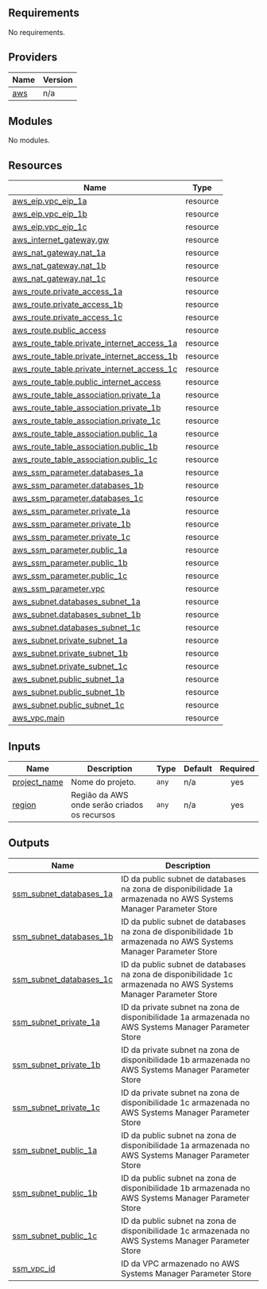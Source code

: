 ## Requirements

No requirements.

## Providers

| Name | Version |
|------|---------|
| <a name="provider_aws"></a> [aws](#provider\_aws) | n/a |

## Modules

No modules.

## Resources

| Name | Type |
|------|------|
| [aws_eip.vpc_eip_1a](https://registry.terraform.io/providers/hashicorp/aws/latest/docs/resources/eip) | resource |
| [aws_eip.vpc_eip_1b](https://registry.terraform.io/providers/hashicorp/aws/latest/docs/resources/eip) | resource |
| [aws_eip.vpc_eip_1c](https://registry.terraform.io/providers/hashicorp/aws/latest/docs/resources/eip) | resource |
| [aws_internet_gateway.gw](https://registry.terraform.io/providers/hashicorp/aws/latest/docs/resources/internet_gateway) | resource |
| [aws_nat_gateway.nat_1a](https://registry.terraform.io/providers/hashicorp/aws/latest/docs/resources/nat_gateway) | resource |
| [aws_nat_gateway.nat_1b](https://registry.terraform.io/providers/hashicorp/aws/latest/docs/resources/nat_gateway) | resource |
| [aws_nat_gateway.nat_1c](https://registry.terraform.io/providers/hashicorp/aws/latest/docs/resources/nat_gateway) | resource |
| [aws_route.private_access_1a](https://registry.terraform.io/providers/hashicorp/aws/latest/docs/resources/route) | resource |
| [aws_route.private_access_1b](https://registry.terraform.io/providers/hashicorp/aws/latest/docs/resources/route) | resource |
| [aws_route.private_access_1c](https://registry.terraform.io/providers/hashicorp/aws/latest/docs/resources/route) | resource |
| [aws_route.public_access](https://registry.terraform.io/providers/hashicorp/aws/latest/docs/resources/route) | resource |
| [aws_route_table.private_internet_access_1a](https://registry.terraform.io/providers/hashicorp/aws/latest/docs/resources/route_table) | resource |
| [aws_route_table.private_internet_access_1b](https://registry.terraform.io/providers/hashicorp/aws/latest/docs/resources/route_table) | resource |
| [aws_route_table.private_internet_access_1c](https://registry.terraform.io/providers/hashicorp/aws/latest/docs/resources/route_table) | resource |
| [aws_route_table.public_internet_access](https://registry.terraform.io/providers/hashicorp/aws/latest/docs/resources/route_table) | resource |
| [aws_route_table_association.private_1a](https://registry.terraform.io/providers/hashicorp/aws/latest/docs/resources/route_table_association) | resource |
| [aws_route_table_association.private_1b](https://registry.terraform.io/providers/hashicorp/aws/latest/docs/resources/route_table_association) | resource |
| [aws_route_table_association.private_1c](https://registry.terraform.io/providers/hashicorp/aws/latest/docs/resources/route_table_association) | resource |
| [aws_route_table_association.public_1a](https://registry.terraform.io/providers/hashicorp/aws/latest/docs/resources/route_table_association) | resource |
| [aws_route_table_association.public_1b](https://registry.terraform.io/providers/hashicorp/aws/latest/docs/resources/route_table_association) | resource |
| [aws_route_table_association.public_1c](https://registry.terraform.io/providers/hashicorp/aws/latest/docs/resources/route_table_association) | resource |
| [aws_ssm_parameter.databases_1a](https://registry.terraform.io/providers/hashicorp/aws/latest/docs/resources/ssm_parameter) | resource |
| [aws_ssm_parameter.databases_1b](https://registry.terraform.io/providers/hashicorp/aws/latest/docs/resources/ssm_parameter) | resource |
| [aws_ssm_parameter.databases_1c](https://registry.terraform.io/providers/hashicorp/aws/latest/docs/resources/ssm_parameter) | resource |
| [aws_ssm_parameter.private_1a](https://registry.terraform.io/providers/hashicorp/aws/latest/docs/resources/ssm_parameter) | resource |
| [aws_ssm_parameter.private_1b](https://registry.terraform.io/providers/hashicorp/aws/latest/docs/resources/ssm_parameter) | resource |
| [aws_ssm_parameter.private_1c](https://registry.terraform.io/providers/hashicorp/aws/latest/docs/resources/ssm_parameter) | resource |
| [aws_ssm_parameter.public_1a](https://registry.terraform.io/providers/hashicorp/aws/latest/docs/resources/ssm_parameter) | resource |
| [aws_ssm_parameter.public_1b](https://registry.terraform.io/providers/hashicorp/aws/latest/docs/resources/ssm_parameter) | resource |
| [aws_ssm_parameter.public_1c](https://registry.terraform.io/providers/hashicorp/aws/latest/docs/resources/ssm_parameter) | resource |
| [aws_ssm_parameter.vpc](https://registry.terraform.io/providers/hashicorp/aws/latest/docs/resources/ssm_parameter) | resource |
| [aws_subnet.databases_subnet_1a](https://registry.terraform.io/providers/hashicorp/aws/latest/docs/resources/subnet) | resource |
| [aws_subnet.databases_subnet_1b](https://registry.terraform.io/providers/hashicorp/aws/latest/docs/resources/subnet) | resource |
| [aws_subnet.databases_subnet_1c](https://registry.terraform.io/providers/hashicorp/aws/latest/docs/resources/subnet) | resource |
| [aws_subnet.private_subnet_1a](https://registry.terraform.io/providers/hashicorp/aws/latest/docs/resources/subnet) | resource |
| [aws_subnet.private_subnet_1b](https://registry.terraform.io/providers/hashicorp/aws/latest/docs/resources/subnet) | resource |
| [aws_subnet.private_subnet_1c](https://registry.terraform.io/providers/hashicorp/aws/latest/docs/resources/subnet) | resource |
| [aws_subnet.public_subnet_1a](https://registry.terraform.io/providers/hashicorp/aws/latest/docs/resources/subnet) | resource |
| [aws_subnet.public_subnet_1b](https://registry.terraform.io/providers/hashicorp/aws/latest/docs/resources/subnet) | resource |
| [aws_subnet.public_subnet_1c](https://registry.terraform.io/providers/hashicorp/aws/latest/docs/resources/subnet) | resource |
| [aws_vpc.main](https://registry.terraform.io/providers/hashicorp/aws/latest/docs/resources/vpc) | resource |

## Inputs

| Name | Description | Type | Default | Required |
|------|-------------|------|---------|:--------:|
| <a name="input_project_name"></a> [project\_name](#input\_project\_name) | Nome do projeto. | `any` | n/a | yes |
| <a name="input_region"></a> [region](#input\_region) | Região da AWS onde serão criados os recursos | `any` | n/a | yes |

## Outputs

| Name | Description |
|------|-------------|
| <a name="output_ssm_subnet_databases_1a"></a> [ssm\_subnet\_databases\_1a](#output\_ssm\_subnet\_databases\_1a) | ID da public subnet de databases na zona de disponibilidade 1a armazenada no AWS Systems Manager Parameter Store |
| <a name="output_ssm_subnet_databases_1b"></a> [ssm\_subnet\_databases\_1b](#output\_ssm\_subnet\_databases\_1b) | ID da public subnet de databases na zona de disponibilidade 1b armazenada no AWS Systems Manager Parameter Store |
| <a name="output_ssm_subnet_databases_1c"></a> [ssm\_subnet\_databases\_1c](#output\_ssm\_subnet\_databases\_1c) | ID da public subnet de databases na zona de disponibilidade 1c armazenada no AWS Systems Manager Parameter Store |
| <a name="output_ssm_subnet_private_1a"></a> [ssm\_subnet\_private\_1a](#output\_ssm\_subnet\_private\_1a) | ID da private subnet na zona de disponibilidade 1a armazenada no AWS Systems Manager Parameter Store |
| <a name="output_ssm_subnet_private_1b"></a> [ssm\_subnet\_private\_1b](#output\_ssm\_subnet\_private\_1b) | ID da private subnet na zona de disponibilidade 1b armazenada no AWS Systems Manager Parameter Store |
| <a name="output_ssm_subnet_private_1c"></a> [ssm\_subnet\_private\_1c](#output\_ssm\_subnet\_private\_1c) | ID da private subnet na zona de disponibilidade 1c armazenada no AWS Systems Manager Parameter Store |
| <a name="output_ssm_subnet_public_1a"></a> [ssm\_subnet\_public\_1a](#output\_ssm\_subnet\_public\_1a) | ID da public subnet na zona de disponibilidade 1a armazenada no AWS Systems Manager Parameter Store |
| <a name="output_ssm_subnet_public_1b"></a> [ssm\_subnet\_public\_1b](#output\_ssm\_subnet\_public\_1b) | ID da public subnet na zona de disponibilidade 1b armazenada no AWS Systems Manager Parameter Store |
| <a name="output_ssm_subnet_public_1c"></a> [ssm\_subnet\_public\_1c](#output\_ssm\_subnet\_public\_1c) | ID da public subnet na zona de disponibilidade 1c armazenada no AWS Systems Manager Parameter Store |
| <a name="output_ssm_vpc_id"></a> [ssm\_vpc\_id](#output\_ssm\_vpc\_id) | ID da VPC armazenado no AWS Systems Manager Parameter Store |

